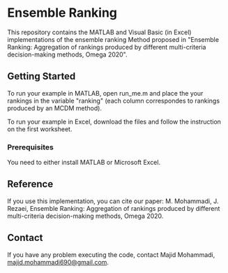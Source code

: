 # Ensemble Ranking

This repository contains the MATLAB and Visual Basic (in Excel) implementations of the ensemble ranking Method proposed in "Ensemble Ranking: Aggregation of rankings produced by different multi-criteria decision-making methods, Omega 2020".

## Getting Started

To run your example in MATLAB, open run_me.m and place the your rankings in the variable "ranking" (each column correspondes to rankings produced by an MCDM method).

To run your example in Excel, download the files and follow the instruction on the first worksheet.


### Prerequisites

You need to either install MATLAB or Microsoft Excel. 


## Reference

If you use this implementation, you can cite our paper:
M. Mohammadi, J. Rezaei, Ensemble Ranking: Aggregation of rankings produced by different multi-criteria decision-making methods, Omega 2020.

## Contact

If you have any problem executing the code, contact Majid Mohammadi, majid.mohammadi690@gmail.com.
